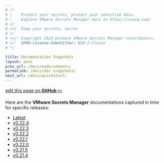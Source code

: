 ```yaml
---
# /*
# |    Protect your secrets, protect your sensitive data.
# :    Explore VMware Secrets Manager docs at https://vsecm.com/
# </
# <>/  keep your secrets… secret
# >/
# <>/' Copyright 2023–present VMware Secrets Manager contributors.
# >/'  SPDX-License-Identifier: BSD-2-Clause
# */

title: Documentation Snapshots
layout: post
prev_url: /docs/endorsements/
permalink: /docs/doc-snapshots/
next_url: /docs/quickstart/
---
```


<p class="github-button"
><a href="https://github.com/vmware-tanzu/secrets-manager/blob/main/docs/_pages/0031-documentation-snapshots.md"
>edit this page on <strong>GitHub</strong> ✏️</a></p>

Here are the **VMware Secrets Manager** documentations captured in time for 
specific releases:

* [Latest](https://vsecm.com/)
* [v0.22.4](https://vsecm.com/v0.22.4/)
* [v0.22.3](https://vsecm.com/v0.22.3/)
* [v0.22.2](https://vsecm.com/v0.22.2/)
* [v0.22.1](https://vsecm.com/v0.22.1/)
* [v0.22.0](https://vsecm.com/v0.22.0/)
* [v0.21.5](https://vsecm.com/v0.21.5/)
* [v0.21.4](https://vsecm.com/v0.21.4/)
